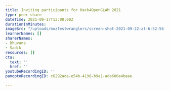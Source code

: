 ```yaml
---
title: Inviting participants for Hack4OpenGLAM 2021
type: peer share
dateTime: 2021-09-17T13:00:00Z
durationInMinutes: 
imageSrc: "/uploads/mozfestwranglers/screen-shot-2021-09-22-at-6-52-56-pm.png"
learnerNames: []
sharerNames:
- Bhuvana
- Sadik
resources: []
cta:
  text: ''
  href: ''
youtubeRecordingID: ''
panoptoRecordingID: c6292ade-e54b-4196-b9e1-ada600e4baae

---
```

